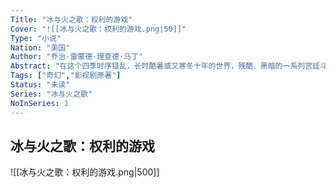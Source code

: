```yaml
---
Title: "冰与火之歌：权利的游戏"
Cover: "![[冰与火之歌：权利的游戏.png|50]]"
Type: "小说"
Nation: "美国"
Author: "乔治·雷蒙德·理查德·马丁"
Abstract: "在这个四季时序错乱，长时酷暑或又寒冬十年的世界，残酷、黑暗的一系列宫廷斗争，相互厮杀，不会停歇。远在南方的七大王国国王劳勃突然造访北方的临冬城，会见城主、也是同他从小一起长大的挚友——艾德，这不是简单的叙旧，而是想让他担任七大王国的首相。其实在终年冰封的北境，艾德与妻儿也过着与世无争的生活，这次到访无疑让艾德千思万绪，一切的秘密在一封密信中爆发。前首相琼恩?艾林的死因，矛头全指向了劳勃的皇后，第一望族的瑟曦，为了支援劳勃，艾德投入了这一场宫廷的漩涡中。战争才半露面，心灵的撞击就如此猛烈，美好才一开始，黑暗就铺天盖地袭来。愈是接近死亡，一切就愈真实，愈能与读者产生呼应。拿起这本书，就无法放下了。"
Tags: ["奇幻","影视剧原著"]
Status: "未读"
Series: "冰与火之歌"
NoInSeries: 1
---
```

## 冰与火之歌：权利的游戏
![[冰与火之歌：权利的游戏.png|500]]
